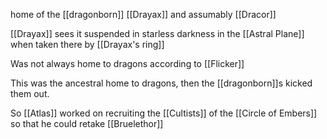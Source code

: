 home of the [[dragonborn]] [[Drayax]] and assumably [[Dracor]]

[[Drayax]] sees it suspended in starless darkness in the [[Astral Plane]] when taken there by [[Drayax's ring]] 

Was not always home to dragons according to [[Flicker]]

This was the ancestral home to dragons, then the [[dragonborn]]s kicked them out. 

So [[Atlas]] worked on recruiting the [[Cultists]] of the [[Circle of Embers]] so that he could retake [[Bruelethor]]

